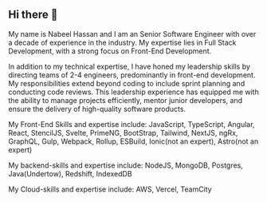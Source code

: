 ## Hi there 👋

My name is Nabeel Hassan and I am an Senior Software Engineer with over a decade of experience in the industry. My expertise lies in Full Stack Development, with a strong focus on Front-End Development.

In addition to my technical expertise, I have honed my leadership skills by directing teams of 2-4 engineers, predominantly in front-end development. My responsibilities extend beyond coding to include sprint planning and conducting code reviews. This leadership experience has equipped me with the ability to manage projects efficiently, mentor junior developers, and ensure the delivery of high-quality software products.

My Front-End Skills and expertise include:
JavaScript, TypeScript, Angular, React, StencilJS, Svelte, PrimeNG, BootStrap, Tailwind, NextJS, ngRx, GraphQL, Gulp, Webpack, Rollup, ESBuild, Ionic(not an expert), Astro(not an expert)

My backend-skills and expertise include:
NodeJS, MongoDB, Postgres, Java(Undertow), Redshift, IndexedDB  

My Cloud-skills and expertise include:
AWS, Vercel, TeamCity

<!--
**Nabeelhassan/Nabeelhassan** is a ✨ _special_ ✨ repository because its `README.md` (this file) appears on your GitHub profile.

Here are some ideas to get you started:

- 🔭 I’m currently working on ...
- 🌱 I’m currently learning ...
- 👯 I’m looking to collaborate on ...
- 🤔 I’m looking for help with ...
- 💬 Ask me about ...
- 📫 How to reach me: ...
- 😄 Pronouns: ...
- ⚡ Fun fact: ...
-->
